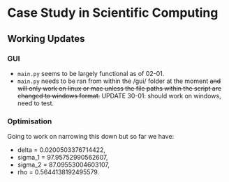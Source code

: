 # Case Study in Scientific Computing

## Working Updates

### GUI
- `main.py` seems to be largely functional as of 02-01.
- `main.py` needs to be ran from within the /gui/ folder at the moment ~~and will only work on linux or mac unless the file paths within the script are changed to windows format.~~ UPDATE 30-01: should work on windows, need to test. 

### Optimisation
Going to work on narrowing this down but so far we have:
- delta = 0.0200503376714422,
- sigma_1 = 97.95752990562607,
- sigma_2 = 87.09553004603107,
- rho = 0.5644138192495579.
